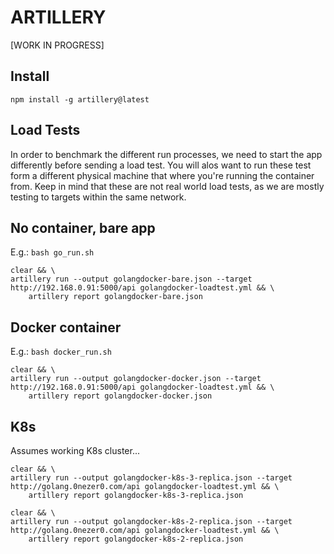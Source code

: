 # ARTILLERY

[WORK IN PROGRESS]

## Install

`npm install -g artillery@latest`

## Load Tests

In order to benchmark the different run processes, we need to start the app differently before sending a load test. You will alos want to run these test form a different physical machine that where you're running the container from. Keep in mind that these are not real world load tests, as we are mostly testing to targets within the same network.

## No container, bare app

E.g.: `bash go_run.sh`

```
clear && \
artillery run --output golangdocker-bare.json --target http://192.168.0.91:5000/api golangdocker-loadtest.yml && \
	artillery report golangdocker-bare.json
```

## Docker container

E.g.: `bash docker_run.sh`

```
clear && \
artillery run --output golangdocker-docker.json --target http://192.168.0.91:5000/api golangdocker-loadtest.yml && \
	artillery report golangdocker-docker.json
```

## K8s

Assumes working K8s cluster...

```
clear && \
artillery run --output golangdocker-k8s-3-replica.json --target http://golang.0nezer0.com/api golangdocker-loadtest.yml && \
	artillery report golangdocker-k8s-3-replica.json
```

```
clear && \
artillery run --output golangdocker-k8s-2-replica.json --target http://golang.0nezer0.com/api golangdocker-loadtest.yml && \
	artillery report golangdocker-k8s-2-replica.json
```